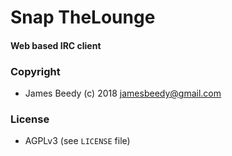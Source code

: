 # Snap TheLounge
#### Web based IRC client



### Copyright
* James Beedy (c) 2018 <jamesbeedy@gmail.com>

### License
* AGPLv3 (see `LICENSE` file)
